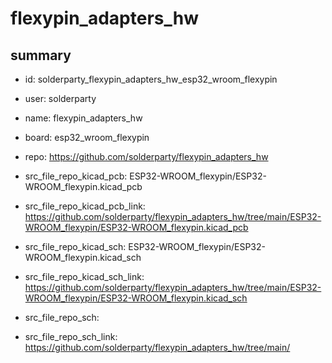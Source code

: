 # flexypin_adapters_hw
 
## summary 
* id: solderparty_flexypin_adapters_hw_esp32_wroom_flexypin
* user: solderparty
* name: flexypin_adapters_hw
* board: esp32_wroom_flexypin
* repo: https://github.com/solderparty/flexypin_adapters_hw
* src_file_repo_kicad_pcb: ESP32-WROOM_flexypin/ESP32-WROOM_flexypin.kicad_pcb
* src_file_repo_kicad_pcb_link: https://github.com/solderparty/flexypin_adapters_hw/tree/main/ESP32-WROOM_flexypin/ESP32-WROOM_flexypin.kicad_pcb
* src_file_repo_kicad_sch: ESP32-WROOM_flexypin/ESP32-WROOM_flexypin.kicad_sch
* src_file_repo_kicad_sch_link: https://github.com/solderparty/flexypin_adapters_hw/tree/main/ESP32-WROOM_flexypin/ESP32-WROOM_flexypin.kicad_sch

* src_file_repo_sch: 
* src_file_repo_sch_link: https://github.com/solderparty/flexypin_adapters_hw/tree/main/




